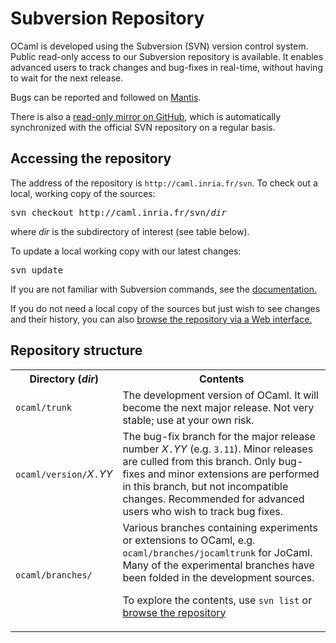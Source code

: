 <?xml version="1.0"?>
<!DOCTYPE html PUBLIC "-//W3C//DTD XHTML 1.0 Transitional//EN"
"http://www.w3.org/TR/xhtml1/DTD/xhtml1-transitional.dtd">

<html xmlns="http://www.w3.org/1999/xhtml">
<head>
  <meta content="text/html; charset=utf-8" http-equiv="Content-Type" />
  <title>Subversion Repo</title>
</head>
<body>

<h1>Subversion Repository</h1>

<p>OCaml is developed using the Subversion (SVN) version control
system.  Public read-only access to our Subversion repository is
available.  It enables advanced users to track changes and bug-fixes
in real-time, without having to wait for the next release.</p>

<p>Bugs can be reported and followed on <a
href="http://caml.inria.fr/mantis">Mantis</a>.</p>

<p>There is also a <a href="https://github.com/ocaml/ocaml">read-only
mirror on GitHub</a>, which is automatically synchronized with the
official SVN repository on a regular basis.</p>

<h2>Accessing the repository</h2>

<p>The address of the repository is
<code>http://caml.inria.fr/svn</code>.  To check out a local, working
copy of the sources:</p>

<pre>
svn checkout http://caml.inria.fr/svn/<em>dir</em>
</pre>

<p>where <em>dir</em> is the subdirectory of interest (see table
below).  </p>
	<p>To update a local working copy with our latest changes:
        </p>

<pre>
svn update
</pre>

<p>If you are not familiar with Subversion commands, see the <a
href="http://svnbook.red-bean.com/" shape="rect">documentation.</a></p>

<p>If you do not need a local copy of the sources but just wish to see
changes and their history, you can also <a
href="http://caml.inria.fr/cgi-bin/viewvc.cgi" shape="rect">browse the
repository via a Web interface.</a></p>

<h2>Repository structure</h2>

<table class="array">
  <tr><th rowspan="1" colspan="1">
    Directory (<em>dir</em>)</th>
    <th rowspan="1" colspan="1">Contents</th>
  </tr>
  <tr>
    <td rowspan="1" colspan="1"><code>ocaml/trunk</code></td>
    <td rowspan="1" colspan="1">The development version of OCaml.
    It will become the next major release.
    Not very stable; use at your own risk.
    </td>
  </tr>
  <tr>
    <td rowspan="1" colspan="1">
      <code>ocaml/version/</code><em>X</em><code>.</code><em>YY</em>
    </td>
    <td rowspan="1" colspan="1">The bug-fix branch for the major
    release number <em>X</em><code>.</code><em>YY</em>
    (e.g. <code>3.11</code>).  Minor releases are culled from this
    branch.  Only bug-fixes and minor extensions are performed in this
    branch, but not incompatible changes.  Recommended for advanced
    users who wish to track bug fixes.
    </td>
  </tr>
  <tr>
    <td rowspan="1" colspan="1"><code>ocaml/branches/</code></td>
    <td rowspan="1" colspan="1">Various branches containing
    experiments or extensions to OCaml,
    e.g. <code>ocaml/branches/jocamltrunk</code> for JoCaml.  Many of
    the experimental branches have been folded in the development
    sources.

   To explore the contents, use <code>svn list</code> or <a
   href="http://caml.inria.fr/cgi-bin/viewvc.cgi/ocaml/branches/"
   shape="rect">browse the repository</a> </td>
  </tr>
</table>

</body>
</html>
